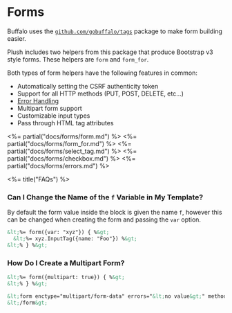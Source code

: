 # Forms

Buffalo uses the [`github.com/gobuffalo/tags`](https://github.com/gobuffalo/tags) package to make form building easier.

Plush includes two helpers from this package that produce Bootstrap v3 style forms. These helpers are `form` and `form_for`.

Both types of form helpers have the following features in common:

* Automatically setting the CSRF authenticity token
* Support for all HTTP methods (PUT, POST, DELETE, etc...)
* [Error Handling](#error-handling)
* Multipart form support
* Customizable input types
* Pass through HTML tag attributes

<%= partial("docs/forms/form.md") %>
<%= partial("docs/forms/form_for.md") %>
<%= partial("docs/forms/select_tag.md") %>
<%= partial("docs/forms/checkbox.md") %>
<%= partial("docs/forms/errors.md") %>

<%= title("FAQs") %>

### Can I Change the Name of the `f` Variable in My Template?

By default the form value inside the block is given the name `f`, however this can be changed when creating the form and passing the `var` option.

```html
&lt;%= form({var: "xyz"}) { %&gt;
  &lt;%= xyz.InputTag({name: "Foo"}) %&gt;
&lt;% } %&gt;
```

### How Do I Create a Multipart Form?

```html
&lt;%= form({multipart: true}) { %&gt;
&lt;% } %&gt;
```

```html
&lt;form enctype="multipart/form-data" errors="&lt;no value&gt;" method="POST"&gt;
&lt;/form&gt;
```
